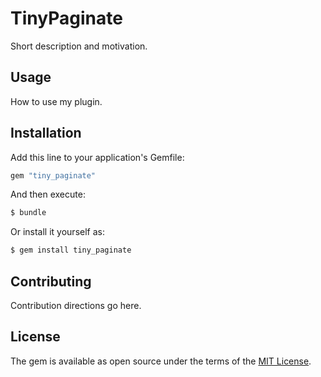 # TinyPaginate
Short description and motivation.

## Usage
How to use my plugin.

## Installation
Add this line to your application's Gemfile:

```ruby
gem "tiny_paginate"
```

And then execute:
```bash
$ bundle
```

Or install it yourself as:
```bash
$ gem install tiny_paginate
```

## Contributing
Contribution directions go here.

## License
The gem is available as open source under the terms of the [MIT License](https://opensource.org/licenses/MIT).
